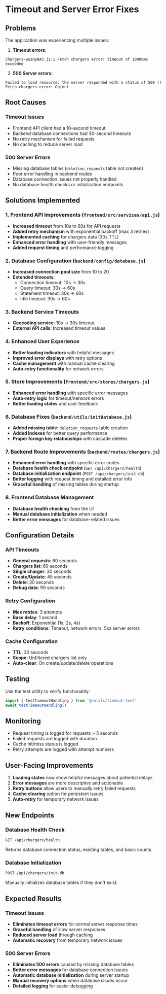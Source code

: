 # Timeout and Server Error Fixes

## Problems
The application was experiencing multiple issues:

1. **Timeout errors:**
```
chargers-wGzHyNA3.js:1 Fetch chargers error: timeout of 10000ms exceeded
```

2. **500 Server errors:**
```
Failed to load resource: the server responded with a status of 500 ()
Fetch chargers error: Object
```

## Root Causes

### Timeout Issues
- Frontend API client had a 10-second timeout
- Backend database connections had 30-second timeouts
- No retry mechanism for failed requests
- No caching to reduce server load

### 500 Server Errors
- Missing database tables (`deletion_requests` table not created)
- Poor error handling in backend routes
- Database connection issues not properly handled
- No database health checks or initialization endpoints

## Solutions Implemented

### 1. Frontend API Improvements (`frontend/src/services/api.js`)
- **Increased timeout** from 10s to 60s for API requests
- **Added retry mechanism** with exponential backoff (max 3 retries)
- **Implemented caching** for chargers data (30s TTL)
- **Enhanced error handling** with user-friendly messages
- **Added request timing** and performance logging

### 2. Database Configuration (`backend/config/database.js`)
- **Increased connection pool size** from 10 to 20
- **Extended timeouts**:
  - Connection timeout: 10s → 30s
  - Query timeout: 30s → 60s
  - Statement timeout: 30s → 60s
  - Idle timeout: 30s → 60s

### 3. Backend Service Timeouts
- **Geocoding service**: 10s → 30s timeout
- **External API calls**: Increased timeout values

### 4. Enhanced User Experience
- **Better loading indicators** with helpful messages
- **Improved error displays** with retry options
- **Cache management** with manual cache clearing
- **Auto-retry functionality** for network errors

### 5. Store Improvements (`frontend/src/stores/chargers.js`)
- **Enhanced error handling** with specific error messages
- **Auto-retry logic** for timeout/network errors
- **Better loading states** and user feedback

### 6. Database Fixes (`backend/utils/initDatabase.js`)
- **Added missing table**: `deletion_requests` table creation
- **Added indexes** for better query performance
- **Proper foreign key relationships** with cascade deletes

### 7. Backend Route Improvements (`backend/routes/chargers.js`)
- **Enhanced error handling** with specific error codes
- **Database health check endpoint** (`GET /api/chargers/health`)
- **Database initialization endpoint** (`POST /api/chargers/init-db`)
- **Better logging** with request timing and detailed error info
- **Graceful handling** of missing tables during startup

### 8. Frontend Database Management
- **Database health checking** from the UI
- **Manual database initialization** when needed
- **Better error messages** for database-related issues

## Configuration Details

### API Timeouts
- **General requests**: 60 seconds
- **Chargers list**: 60 seconds  
- **Single charger**: 30 seconds
- **Create/Update**: 45 seconds
- **Delete**: 30 seconds
- **Debug data**: 90 seconds

### Retry Configuration
- **Max retries**: 3 attempts
- **Base delay**: 1 second
- **Backoff**: Exponential (1s, 2s, 4s)
- **Retry conditions**: Timeout, network errors, 5xx server errors

### Cache Configuration
- **TTL**: 30 seconds
- **Scope**: Unfiltered chargers list only
- **Auto-clear**: On create/update/delete operations

## Testing
Use the test utility to verify functionality:
```javascript
import { testTimeoutHandling } from '@/utils/timeout-test'
await testTimeoutHandling()
```

## Monitoring
- Request timing is logged for requests > 5 seconds
- Failed requests are logged with duration
- Cache hit/miss status is logged
- Retry attempts are logged with attempt numbers

## User-Facing Improvements
1. **Loading states** now show helpful messages about potential delays
2. **Error messages** are more descriptive and actionable
3. **Retry buttons** allow users to manually retry failed requests
4. **Cache clearing** option for persistent issues
5. **Auto-retry** for temporary network issues

## New Endpoints

### Database Health Check
```
GET /api/chargers/health
```
Returns database connection status, existing tables, and basic counts.

### Database Initialization
```
POST /api/chargers/init-db
```
Manually initializes database tables if they don't exist.

## Expected Results

### Timeout Issues
- **Eliminates timeout errors** for normal server response times
- **Graceful handling** of slow server responses
- **Reduced server load** through caching
- **Automatic recovery** from temporary network issues

### 500 Server Errors
- **Eliminates 500 errors** caused by missing database tables
- **Better error messages** for database connection issues
- **Automatic database initialization** during server startup
- **Manual recovery options** when database issues occur
- **Detailed logging** for easier debugging
